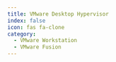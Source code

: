 ```yaml
---
title: VMware Desktop Hypervisor
index: false
icon: fas fa-clone
category:
  - VMware Workstation
  - VMware Fusion
---
```


<div class="catalog-display-container">
  <Catalog hideHeading />
</div>